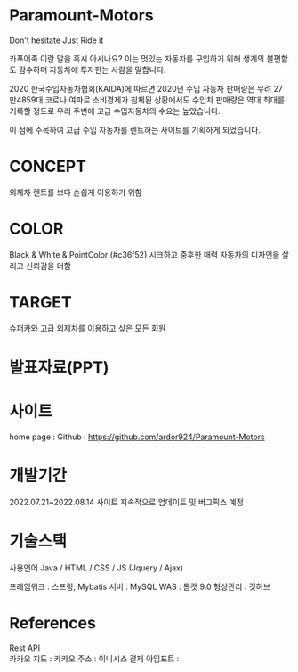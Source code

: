 # Paramount-Motors 
Don't hesitate
Just Ride it

카푸어족 이란 말을 혹시 아시나요?
이는 멋있는 자동차를 구입하기 위해 생계의 불편함도 감수하며 자동차에 투자한는 사람을 말합니다.

2020 한국수입자동차협회(KAIDA)에 따르면 2020년 수입 자동차 판매량은 무려 27만4859대 
코로나 여파로 소비경제가 침체된 상황에서도 수입차 판매량은 역대 최대를 기록할 정도로
우리 주변에 고급 수입자동차의 수요는 높았습니다.

이 점에 주목하여 고급 수입 자동차를 렌트하는 사이트를 기획하게 되었습니다.

# CONCEPT
외체차 렌트를 보다 손쉽게 
이용하기 위함 

# COLOR
Black & White 
& PointColor (#c36f52) 
시크하고 중후한 매력
자동차의 디자인을 살리고 신뢰감을 더함

# TARGET
슈퍼카와 고급 외제차를 이용하고 싶은 모든 회원

# 발표자료(PPT)


# 사이트
home page : 
Github : https://github.com/ardor924/Paramount-Motors

# 개발기간
2022.07.21~2022.08.14
사이트 지속적으로 업데이트 및 버그픽스 예정

# 기술스택

사용언어 
Java / HTML / CSS / JS (Jquery / Ajax)

프레임워크 : 스프링, Mybatis
서버 : MySQL
WAS : 톰캣 9.0
형상관리 : 깃허브

# References
Rest API  
카카오 지도  :
카카오 주소  :
이니시스 결제 아임포트  :

